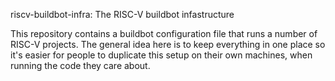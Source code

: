 riscv-buildbot-infra: The RISC-V buildbot infastructure

This repository contains a buildbot configuration file that runs a
number of RISC-V projects.  The general idea here is to keep
everything in one place so it's easier for people to duplicate this
setup on their own machines, when running the code they care about.
